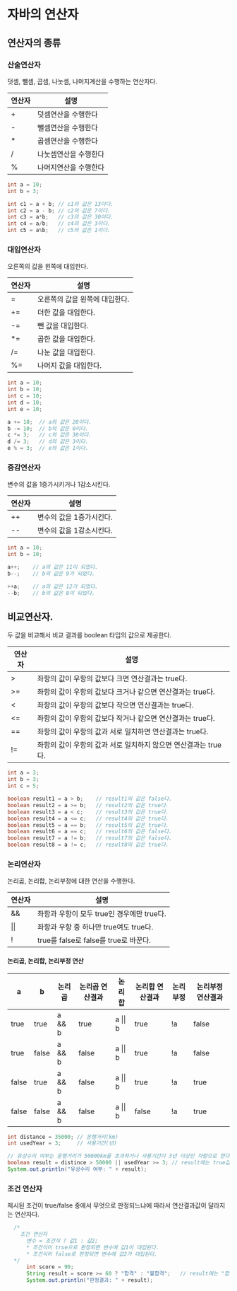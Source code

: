 # 자바의 연산자

## 연산자의 종류
### 산술연산자
덧셈, 뺄셈, 곱셈, 나눗셈, 나머지계산을 수행하는 연산자다.

| 연산자 | 설명 |
| --- | --- |
| + | 덧셈연산을 수행한다 |
| - | 뺄셈연산을 수행한다 |
| * | 곱셈연산을 수행한다 | 
| / | 나눗셈연산을 수행한다 |
| % | 나머지연산을 수행한다 |

```java
int a = 10;
int b = 3;

int c1 = a + b; // c1의 값은 13이다.
int c2 = a - b; // c2의 값은 7이다.
int c3 = a*b;   // c3의 값은 30이다.
int c4 = a/b;   // c4의 값은 3이다.
int c5 = a%b;   // c5의 값은 1이다.
```

### 대입연산자
오른쪽의 값을 왼쪽에 대입한다.

| 연산자 | 설명 |
| --- | --- |
| = | 오른쪽의 값을 왼쪽에 대입한다. |
| += | 더한 값을 대입한다. |
| -= | 뺀 값을 대입한다. | 
| *= | 곱한 값을 대입한다. |
| /= | 나눈 값을 대입한다. |
| %= | 나머지 값을 대입한다.|

```java
int a = 10;
int b = 10;
int c = 10;
int d = 10;
int e = 10;

a += 10;  // a의 값은 20이다.
b -= 10;  // b의 값은 0이다.
c *= 3;   // c의 값은 30이다.
d /= 3;   // d의 값은 3이다.
e % = 3;  // e의 값은 1이다.
```

### 증감연산자
변수의 값을 1증가시키거나 1감소시킨다.

| 연산자 | 설명 |
| --- | --- |
| ++ | 변수의 값을 1증가시킨다. |
| -- | 변수의 값을 1감소시킨다. |

```java
int a = 10;
int b = 10;

a++;    // a의 값은 11이 되었다.
b--;    // b의 값은 9가 되었다.

++a;    // a의 값은 12가 되었다.
--b;    // b의 값은 8이 되었다.
```

## 비교연산자.
두 값을 비교해서 비교 결과를 boolean 타입의 값으로 제공한다.

| 연산자 | 설명 |
| --- | --- |
| > | 좌항의 값이 우항의 값보다 크면 연산결과는 true다. |
| >= | 좌항의 값이 우항의 값보다 크거나 같으면 연산결과는 true다. |
| < | 좌항의 값이 우항의 값보다 작으면 연산결과는 true다. |
| <= | 좌항의 값이 우항의 값보다 작거나 같으면 연산결과는 true다. |
| == | 좌항의 값이 우항의 값과 서로 일치하면 연산결과는 true다. |
| != | 좌항의 값이 우항의 값과 서로 일치하지 않으면 연산결과는 true다. |

```java
int a = 3;
int b = 3;
int c = 5;

boolean result1 = a > b;    // result1의 값은 false다.
boolean result2 = a >= b;   // result2의 값은 true다.
boolean result3 = a < c;    // result3의 값은 true다.
boolean result4 = a <= c;   // result4의 값은 true다.
boolean result5 = a == b;   // result5의 값은 true다.
boolean result6 = a == c;   // result6의 값은 false다.
boolean result7 = a != b;   // result7의 값은 false다.
boolean result8 = a != c;   // result8의 값은 true다.
```

### 논리연산자
논리곱, 논리합, 논리부정에 대한 연산을 수행한다.

| 연산자 | 설명 |
| --- | --- |
| && | 좌항과 우항이 모두 true인 경우에만 true다. |
| &#124;&#124; | 좌항과 우항 중 하나만 true여도 true다. |
| ! | true를 false로 false를 true로 바꾼다. |

#### 논리곱, 논리합, 논리부정 연산
| a | b | 논리곱 | 논리곱 연산결과 | 논리합 | 논리합 연산결과 | 논리부정 | 논리부정 연산결과 |
| --- | --- | --- |--- | --- | --- |--- | --- |
| true | true | a && b | true | a &#124;&#124; b | true | !a | false |
| true | false | a && b | false | a &#124;&#124; b | true | !a | false |
| false | true | a && b | false | a &#124;&#124; b | true | !a | true |
| false | false | a && b | false | a &#124;&#124; b | false | !a | true |

```java
int distance = 35000; // 운행거리(km)
int usedYear = 3;     // 사용기간(년)

// 유상수리 여부는 운행거리가 50000km을 초과하거나 사용기간이 3년 이상인 차량으로 한다.
boolean result = distince > 50000 || usedYear >= 3; // result에는 true값이 대입된다.
System.out.println("유상수리 여부: " + result);
```

### 조건 연산자
제시된 조건이 true/false 중에서 무엇으로 판정되느냐에 따라서 연산결과값이 달라지는 연산자다.

```java
  /* 
    조건 연산자
      변수 = 조건식 ? 값1 : 값2;
      * 조건식이 true으로 판정되면 변수에 값1이 대입된다.
      * 조건식이 false로 판정되면 변수에 값2가 대입된다.
  */   
      int score = 90;
      String result = score >= 60 ? "합격" : "불합격";   // result에는 "합격"이 대입된다.
      System.out.println("판정결과: " + result);
```





















